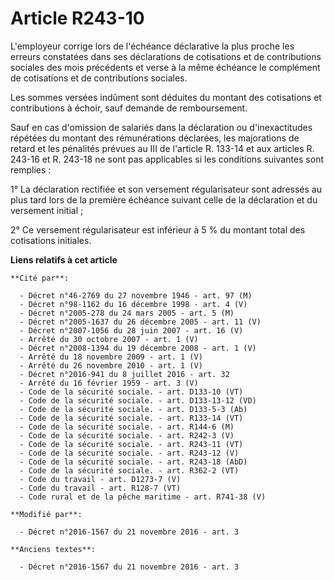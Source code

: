 # Article R243-10

L'employeur corrige lors de l'échéance déclarative la plus proche les erreurs constatées dans ses déclarations de cotisations
et de contributions sociales des mois précédents et verse à la même échéance le complément de cotisations et de contributions
sociales. 

Les sommes versées indûment sont déduites du montant des cotisations et contributions à échoir, sauf demande de
remboursement. 

Sauf en cas d'omission de salariés dans la déclaration ou d'inexactitudes répétées du montant des rémunérations déclarées,
les majorations de retard et les pénalités prévues au III de l'article R. 133-14 et aux articles R. 243-16 et R. 243-18 ne
sont pas applicables si les conditions suivantes sont remplies : 

1° La déclaration rectifiée et son versement régularisateur sont adressés au plus tard lors de la première échéance suivant
celle de la déclaration et du versement initial ; 

2° Ce versement régularisateur est inférieur à 5 % du montant total des cotisations initiales.

**Liens relatifs à cet article**

	**Cité par**:

	  - Décret n°46-2769 du 27 novembre 1946 - art. 97 (M)
	  - Décret n°98-1162 du 16 décembre 1998 - art. 4 (V)
	  - Décret n°2005-278 du 24 mars 2005 - art. 5 (M)
	  - Décret n°2005-1637 du 26 décembre 2005 - art. 11 (V)
	  - Décret n°2007-1056 du 28 juin 2007 - art. 16 (V)
	  - Arrêté du 30 octobre 2007 - art. 1 (V)
	  - Décret n°2008-1394 du 19 décembre 2008 - art. 1 (V)
	  - Arrêté du 18 novembre 2009 - art. 1 (V)
	  - Arrêté du 26 novembre 2010 - art. 1 (V)
	  - Décret n°2016-941 du 8 juillet 2016 - art. 32
	  - Arrêté du 16 février 1959 - art. 3 (V)
	  - Code de la sécurité sociale. - art. D133-10 (VT)
	  - Code de la sécurité sociale. - art. D133-13-12 (VD)
	  - Code de la sécurité sociale. - art. D133-5-3 (Ab)
	  - Code de la sécurité sociale. - art. R133-14 (VT)
	  - Code de la sécurité sociale. - art. R144-6 (M)
	  - Code de la sécurité sociale. - art. R242-3 (V)
	  - Code de la sécurité sociale. - art. R243-11 (VT)
	  - Code de la sécurité sociale. - art. R243-12 (V)
	  - Code de la sécurité sociale. - art. R243-18 (AbD)
	  - Code de la sécurité sociale. - art. R362-2 (VT)
	  - Code du travail - art. D1273-7 (V)
	  - Code du travail - art. R128-7 (VT)
	  - Code rural et de la pêche maritime - art. R741-38 (V)

	**Modifié par**:

	  - Décret n°2016-1567 du 21 novembre 2016 - art. 3

	**Anciens textes**:

	  - Décret n°2016-1567 du 21 novembre 2016 - art. 3
